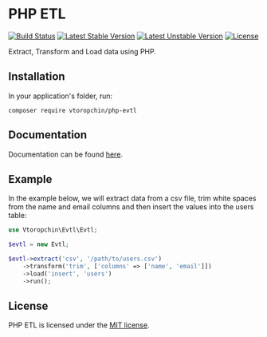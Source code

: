 # PHP ETL

[![Build Status](https://travis-ci.org/leomarquine/php-etl.svg)](https://travis-ci.org/leomarquine/php-etl)
[![Latest Stable Version](https://poser.pugx.org/marquine/php-etl/v/stable)](https://packagist.org/packages/marquine/php-etl)
[![Latest Unstable Version](https://poser.pugx.org/marquine/php-etl/v/unstable)](https://packagist.org/packages/marquine/php-etl)
[![License](https://poser.pugx.org/marquine/php-etl/license)](https://packagist.org/packages/marquine/php-etl)

Extract, Transform and Load data using PHP.

## Installation
In your application's folder, run:
```
composer require vtoropchin/php-evtl
```

## Documentation
Documentation can be found [here](https://php-etl.gitbook.io/).


## Example
In the example below, we will extract data from a csv file, trim white spaces from the name and email columns and then insert the values into the users table:
```php
use Vtoropchin\Evtl\Evtl;

$evtl = new Evtl;

$evtl->extract('csv', '/path/to/users.csv')
    ->transform('trim', ['columns' => ['name', 'email']])
    ->load('insert', 'users')
    ->run();
```

## License
PHP ETL is licensed under the [MIT license](http://opensource.org/licenses/MIT).
